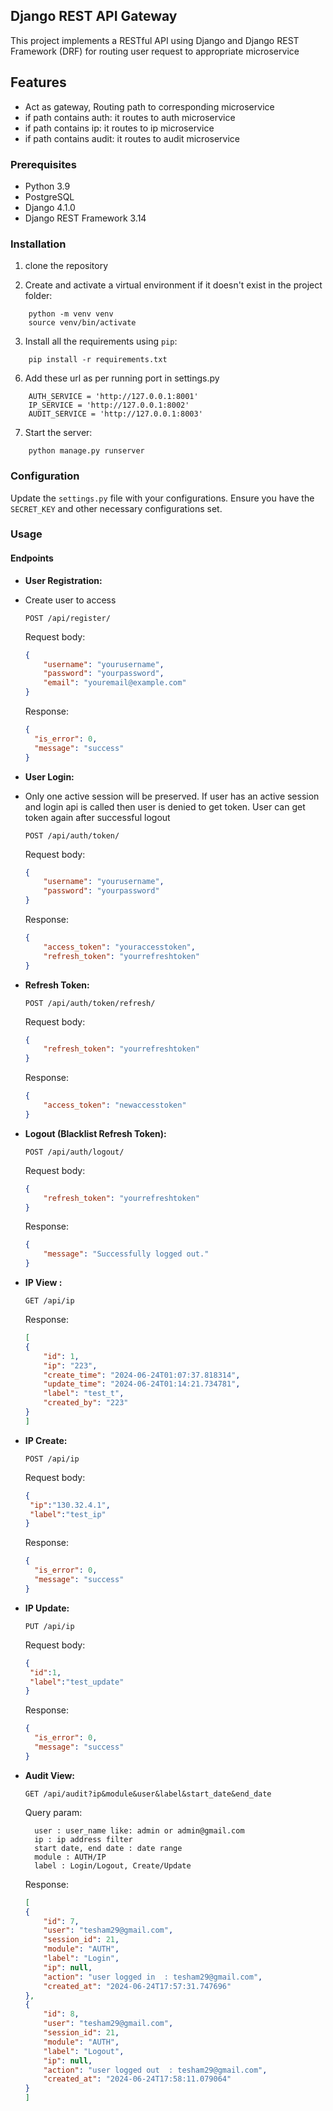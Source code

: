 ## Django REST API Gateway
This project implements a RESTful API using Django and Django REST Framework (DRF) for routing user request to appropriate microservice 

## Features

- Act as gateway, Routing path to corresponding microservice
- if path contains auth: it routes to auth microservice
- if path contains ip: it routes to ip microservice
- if path contains audit: it routes to audit microservice

### Prerequisites

- Python 3.9
- PostgreSQL
- Django 4.1.0
- Django REST Framework 3.14

### Installation

1. clone the repository

2. Create and activate a virtual environment if it doesn't exist in the project folder:
```
    python -m venv venv
    source venv/bin/activate
```

3. Install all the requirements using `pip`:
```
    pip install -r requirements.txt
```

6. Add these url as per running port in settings.py
```
    AUTH_SERVICE = 'http://127.0.0.1:8001'
    IP_SERVICE = 'http://127.0.0.1:8002'
    AUDIT_SERVICE = 'http://127.0.0.1:8003'
```
    
7. Start the server:
```
    python manage.py runserver
```


### Configuration

Update the `settings.py` file with your configurations. Ensure you have the `SECRET_KEY` and other necessary configurations set.

### Usage

#### Endpoints

- **User Registration:**
- Create user to access

    ```http
    POST /api/register/
    ```

    Request body:
    ```json
    {
        "username": "yourusername",
        "password": "yourpassword",
        "email": "youremail@example.com"
    }
    ```
  
    Response:
    ```json
    {
      "is_error": 0,
      "message": "success"
    }
    ```

- **User Login:**
- Only one active session will be preserved. If user has an active session and login api is called then user is denied to get token. User can get token again after successful logout

    ```http
    POST /api/auth/token/
    ```

    Request body:
    ```json
    {
        "username": "yourusername",
        "password": "yourpassword"
    }
    ```

    Response:
    ```json
    {
        "access_token": "youraccesstoken",
        "refresh_token": "yourrefreshtoken"
    }
    ```

- **Refresh Token:**

    ```http
    POST /api/auth/token/refresh/
    ```

    Request body:
    ```json
    {
        "refresh_token": "yourrefreshtoken"
    }
    ```

    Response:
    ```json
    {
        "access_token": "newaccesstoken"
    }
    ```

- **Logout (Blacklist Refresh Token):**

    ```http
    POST /api/auth/logout/
    ```

    Request body:
    ```json
    {
        "refresh_token": "yourrefreshtoken"
    }
    ```

    Response:
    ```json
    {
        "message": "Successfully logged out."
    }
    ```
  
- **IP View :**

    ```http
    GET /api/ip
    ```

    Response:
    ```json
  [
    {
        "id": 1,
        "ip": "223",
        "create_time": "2024-06-24T01:07:37.818314",
        "update_time": "2024-06-24T01:14:21.734781",
        "label": "test_t",
        "created_by": "223"
    }
  ]
  ```
    
- **IP Create:**

    ```http
    POST /api/ip
    ```

    Request body:
    ```json
    {
     "ip":"130.32.4.1",
     "label":"test_ip"
    }
    ```

    Response:
    ```json
    {
      "is_error": 0,
      "message": "success"
    }
    ```
  
- **IP Update:**

    ```http
    PUT /api/ip
    ```

    Request body:
    ```json
    {
     "id":1,
     "label":"test_update"
    }
    ```

    Response:
    ```json
    {
      "is_error": 0,
      "message": "success"
    }
    ```
  
- **Audit View:**

    ```http
    GET /api/audit?ip&module&user&label&start_date&end_date
    ```
    Query param:
    ```
      user : user_name like: admin or admin@gmail.com
      ip : ip address filter
      start date, end date : date range
      module : AUTH/IP
      label : Login/Logout, Create/Update
    ```    

    Response:
    ```json
    [
    {
        "id": 7,
        "user": "tesham29@gmail.com",
        "session_id": 21,
        "module": "AUTH",
        "label": "Login",
        "ip": null,
        "action": "user logged in  : tesham29@gmail.com",
        "created_at": "2024-06-24T17:57:31.747696"
    },
    {
        "id": 8,
        "user": "tesham29@gmail.com",
        "session_id": 21,
        "module": "AUTH",
        "label": "Logout",
        "ip": null,
        "action": "user logged out  : tesham29@gmail.com",
        "created_at": "2024-06-24T17:58:11.079064"
    }
    ]
    ```
